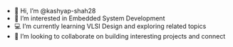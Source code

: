 - 👋 Hi, I’m @kashyap-shah28
- 👀 I’m interested in Embedded System Development
- 💻 I’m currently learning VLSI Design and exploring related topics 
- 💞️ I’m looking to collaborate on building interesting projects and connect
  

<!---
kashyap-shah28/kashyap-shah28 is a ✨ special ✨ repository because its `README.md` (this file) appears on your GitHub profile.
You can click the Preview link to take a look at your changes.
--->
